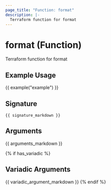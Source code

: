 ```yaml
---
page_title: "Function: format"
description: |-
  Terraform function for format
---
```


# format (Function)

Terraform function for format

## Example Usage

{{ example("example") }}

## Signature

`{{ signature_markdown }}`

## Arguments

{{ arguments_markdown }}

{% if has_variadic %}
## Variadic Arguments

{{ variadic_argument_markdown }}
{% endif %}
